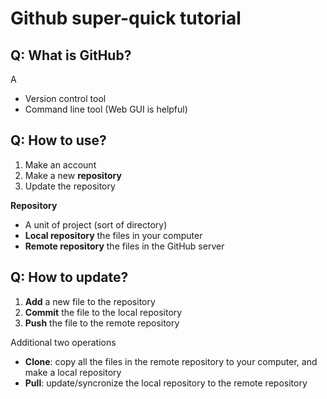# Github super-quick tutorial


## Q: What is GitHub?

A
* Version control tool
* Command line tool (Web GUI is helpful)

## Q: How to use?

1. Make an account
2. Make a new **repository**
3. Update the repository

**Repository**
* A unit of project (sort of directory)
* **Local repository** the files in your computer
* **Remote repository** the files in the GitHub server

## Q: How to update?

1. **Add** a new file to the repository
2. **Commit** the file to the local repository
3. **Push**  the file to the remote repository

Additional two operations
* **Clone**: copy all the files in the remote repository to your computer, and make a local repository
* **Pull**: update/syncronize the local repository to the remote repository


